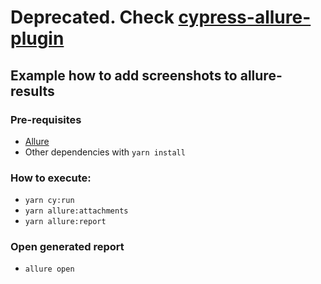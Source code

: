 # Deprecated. Check [cypress-allure-plugin](https://github.com/Shelex/cypress-allure-plugin)

## Example how to add screenshots to allure-results

### Pre-requisites
 - [Allure](https://docs.qameta.io/allure/#_get_started)
 - Other dependencies with `yarn install`

### How to execute:
 - `yarn cy:run`
 - `yarn allure:attachments`
 - `yarn allure:report`

### Open generated report
 - `allure open`